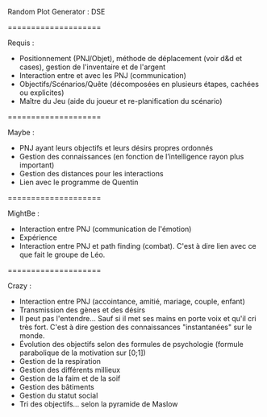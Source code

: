 Random Plot Generator : DSE

====================

Requis :
- Positionnement (PNJ/Objet), méthode de déplacement (voir d&d et cases), gestion de l'inventaire et de l'argent
- Interaction entre et avec les PNJ (communication)
- Objectifs/Scénarios/Quête (décomposées en plusieurs étapes, cachées ou explicites)
- Maître du Jeu (aide du joueur et re-planification du scénario)

====================

Maybe :
- PNJ ayant leurs objectifs et leurs désirs propres ordonnés
- Gestion des connaissances (en fonction de l’intelligence rayon plus important)
- Gestion des distances pour les interactions
- Lien avec le programme de Quentin

====================

MightBe :
- Interaction entre PNJ (communication de l'émotion)
- Expérience
- Interaction entre PNJ et path finding (combat). C'est à dire lien avec ce que fait le groupe de Léo.

====================

Crazy :
- Interaction entre PNJ (accointance, amitié, mariage, couple, enfant)
- Transmission des gènes et des désirs
- Il peut pas l'entendre... Sauf si il met ses mains en porte voix et qu'il cri très fort. C'est à dire gestion des connaissances "instantanées" sur le monde.
- Évolution des objectifs selon des formules de psychologie (formule parabolique de la motivation sur [0;1])
- Gestion de la respiration
- Gestion des différents millieux
- Gestion de la faim et de la soif
- Gestion des bâtiments
- Gestion du statut social
- Tri des objectifs... selon la pyramide de Maslow
